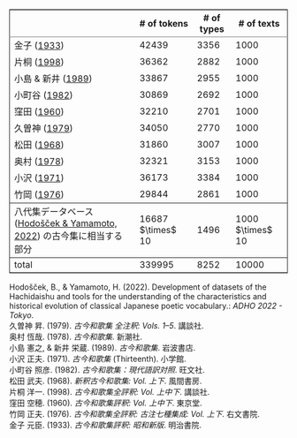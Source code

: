 

<table border="2" cellspacing="0" cellpadding="6" rules="groups" frame="hsides">


<colgroup>
<col  class="org-left" />

<col  class="org-right" />

<col  class="org-right" />

<col  class="org-right" />
</colgroup>
<thead>
<tr>
<th scope="col" class="org-left">&#xa0;</th>
<th scope="col" class="org-right"># of tokens</th>
<th scope="col" class="org-right"># of types</th>
<th scope="col" class="org-right"># of texts</th>
</tr>
</thead>

<tbody>
<tr>
<td class="org-left">金子 (<a href="#citeproc_bib_item_11">1933</a>)</td>
<td class="org-right">42439</td>
<td class="org-right">3356</td>
<td class="org-right">1000</td>
</tr>


<tr>
<td class="org-left">片桐 (<a href="#citeproc_bib_item_8">1998</a>)</td>
<td class="org-right">36362</td>
<td class="org-right">2882</td>
<td class="org-right">1000</td>
</tr>


<tr>
<td class="org-left">小島 &#38; 新井 (<a href="#citeproc_bib_item_4">1989</a>)</td>
<td class="org-right">33867</td>
<td class="org-right">2955</td>
<td class="org-right">1000</td>
</tr>


<tr>
<td class="org-left">小町谷 (<a href="#citeproc_bib_item_6">1982</a>)</td>
<td class="org-right">30869</td>
<td class="org-right">2692</td>
<td class="org-right">1000</td>
</tr>


<tr>
<td class="org-left">窪田 (<a href="#citeproc_bib_item_9">1960</a>)</td>
<td class="org-right">32210</td>
<td class="org-right">2701</td>
<td class="org-right">1000</td>
</tr>


<tr>
<td class="org-left">久曽神 (<a href="#citeproc_bib_item_2">1979</a>)</td>
<td class="org-right">34050</td>
<td class="org-right">2770</td>
<td class="org-right">1000</td>
</tr>


<tr>
<td class="org-left">松田 (<a href="#citeproc_bib_item_7">1968</a>)</td>
<td class="org-right">31860</td>
<td class="org-right">3007</td>
<td class="org-right">1000</td>
</tr>


<tr>
<td class="org-left">奥村 (<a href="#citeproc_bib_item_3">1978</a>)</td>
<td class="org-right">32321</td>
<td class="org-right">3153</td>
<td class="org-right">1000</td>
</tr>


<tr>
<td class="org-left">小沢 (<a href="#citeproc_bib_item_5">1971</a>)</td>
<td class="org-right">36173</td>
<td class="org-right">3384</td>
<td class="org-right">1000</td>
</tr>


<tr>
<td class="org-left">竹岡 (<a href="#citeproc_bib_item_10">1976</a>)</td>
<td class="org-right">29844</td>
<td class="org-right">2861</td>
<td class="org-right">1000</td>
</tr>
</tbody>

<tbody>
<tr>
<td class="org-left">八代集データベース (<a href="#citeproc_bib_item_1">Hodošček &#38; Yamamoto, 2022</a>) の古今集に相当する部分</td>
<td class="org-right">16687 $\times$ 10</td>
<td class="org-right">1496 </td>
<td class="org-right">1000 $\times$ 10</td>
</tr>
</tbody>

<tbody>
<tr>
<td class="org-left">total</td>
<td class="org-right">339995</td>
<td class="org-right">8252</td>
<td class="org-right">10000</td>
</tr>
</tbody>
</table>

<div class="csl-bib-body">
  <div class="csl-entry"><a id="citeproc_bib_item_1"></a>Hodošček, B., &#38; Yamamoto, H. (2022). Development of datasets of the Hachidaishu and tools for the understanding of the characteristics and historical evolution of classical Japanese poetic vocabulary.: <i>ADHO 2022 - Tokyo</i>.</div>
  <div class="csl-entry"><a id="citeproc_bib_item_2"></a>久曽神 昇. (1979). <i>古今和歌集 全注釈: Vols. 1–5</i>. 講談社.</div>
  <div class="csl-entry"><a id="citeproc_bib_item_3"></a>奥村 恆哉. (1978). <i>古今和歌集</i>. 新潮社.</div>
  <div class="csl-entry"><a id="citeproc_bib_item_4"></a>小島 憲之, &#38; 新井 栄蔵. (1989). <i>古今和歌集</i>. 岩波書店.</div>
  <div class="csl-entry"><a id="citeproc_bib_item_5"></a>小沢 正夫. (1971). <i>古今和歌集</i> (Thirteenth). 小学館.</div>
  <div class="csl-entry"><a id="citeproc_bib_item_6"></a>小町谷 照彦. (1982). <i>古今和歌集：現代語訳対照</i>. 旺文社.</div>
  <div class="csl-entry"><a id="citeproc_bib_item_7"></a>松田 武夫. (1968). <i>新釈古今和歌集: Vol. 上下</i>. 風間書房.</div>
  <div class="csl-entry"><a id="citeproc_bib_item_8"></a>片桐 洋一. (1998). <i>古今和歌集全評釈: Vol. 上中下</i>. 講談社.</div>
  <div class="csl-entry"><a id="citeproc_bib_item_9"></a>窪田 空穂. (1960). <i>古今和歌集評釈: Vol. 上中下</i>. 東京堂.</div>
  <div class="csl-entry"><a id="citeproc_bib_item_10"></a>竹岡 正夫. (1976). <i>古今和歌集全評釈: 古注七種集成: Vol. 上下</i>. 右文書院.</div>
  <div class="csl-entry"><a id="citeproc_bib_item_11"></a>金子 元臣. (1933). <i>古今和歌集評釈: 昭和新版</i>. 明治書院.</div>
</div>


